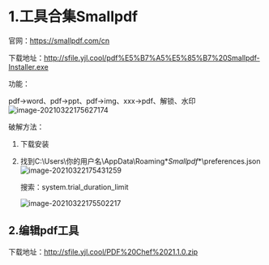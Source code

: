 # 1.工具合集Smallpdf

官网：https://smallpdf.com/cn

下载地址：http://sfile.yjl.cool/pdf%E5%B7%A5%E5%85%B7%20Smallpdf-Installer.exe

功能：

pdf->word、pdf->ppt、pdf->img、xxx->pdf、解锁、水印![image-20210322175627174](https://sevenpic.oss-cn-beijing.aliyuncs.com/img/image-20210322175627174.png)

破解方法：

1. 下载安装

2. 找到C:\Users\你的用户名\AppData\Roaming\**Smallpdf**\preferences.json![image-20210322175431259](https://sevenpic.oss-cn-beijing.aliyuncs.com/img/image-20210322175431259.png)

   搜索：system.trial_duration_limit

   ![image-20210322175502217](https://sevenpic.oss-cn-beijing.aliyuncs.com/img/image-20210322175502217.png)

## 2.编辑pdf工具

下载地址：http://sfile.yjl.cool/PDF%20Chef%2021.1.0.zip